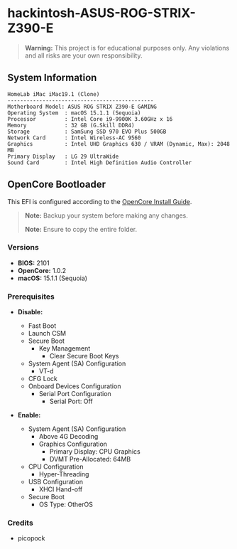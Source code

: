 # hackintosh-ASUS-ROG-STRIX-Z390-E

> **Warning:** This project is for educational purposes only. Any violations and all risks are your own responsibility.

## System Information

```
HomeLab iMac iMac19.1 (Clone)
----------------------------------------------
Motherboard Model: ASUS ROG STRIX Z390-E GAMING
Operating System  : macOS 15.1.1 (Sequoia)
Processor         : Intel Core i9-9900K 3.60GHz x 16
Memory            : 32 GB (G.Skill DDR4)
Storage           : SamSung SSD 970 EVO Plus 500GB
Network Card      : Intel Wireless-AC 9560
Graphics          : Intel UHD Graphics 630 / VRAM (Dynamic, Max): 2048 MB
Primary Display   : LG 29 UltraWide
Sound Card        : Intel High Definition Audio Controller
```

## OpenCore Bootloader

This EFI is configured according to the [OpenCore Install Guide](https://dortania.github.io/OpenCore-Install-Guide/).

> **Note:** Backup your system before making any changes.
>
> **Note:** Ensure to copy the entire folder.

### Versions

- **BIOS:** 2101
- **OpenCore:** 1.0.2
- **macOS:** 15.1.1 (Sequoia)

### Prerequisites

- **Disable:**
  - Fast Boot
  - Launch CSM
  - Secure Boot
    - Key Management
      - Clear Secure Boot Keys
  - System Agent (SA) Configuration
    - VT-d
  - CFG Lock
  - Onboard Devices Configuration
    - Serial Port Configuration
      - Serial Port: Off

- **Enable:**
  - System Agent (SA) Configuration
    - Above 4G Decoding
    - Graphics Configuration
      - Primary Display: CPU Graphics
      - DVMT Pre-Allocated: 64MB
  - CPU Configuration
    - Hyper-Threading
  - USB Configuration
    - XHCI Hand-off
  - Secure Boot
    - OS Type: OtherOS

### Credits

- picopock

